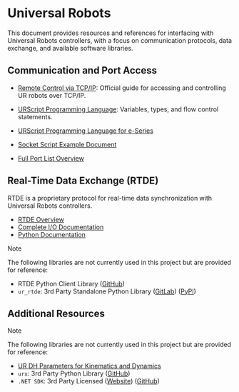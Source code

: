 # Universal Robots

This document provides resources and references for interfacing with Universal Robots controllers, with a focus on communication protocols, data exchange, and available software libraries.

## Communication and Port Access

- [Remote Control via TCP/IP](https://www.universal-robots.com/articles/ur/interface-communication/remote-control-via-tcpip/): Official guide for accessing and controlling UR robots over TCP/IP.
- [URScript Programming Language](https://s3-eu-west-1.amazonaws.com/ur-support-site/77327/scriptManual_e-Series_5.9.4.pdf): Variables, types, and flow control statements.
- [URScript Programming Language for e-Series](https://s3-eu-west-1.amazonaws.com/ur-support-site/115824/scriptManual_SW5.11.pdf)
- [Socket Script Example Document](https://s3-eu-west-1.amazonaws.com/ur-support-site/29983/Script%20command%20Examples.pdf)

- [Full Port List Overview](https://forum.universal-robots.com/t/overview-of-used-ports-on-local-host/8889)

## Real-Time Data Exchange (RTDE)

RTDE is a proprietary protocol for real-time data synchronization with Universal Robots controllers.

- [RTDE Overview](https://www.universal-robots.com/developer/communication-protocol/rtde/)
- [Complete I/O Documentation](https://www.universal-robots.com/articles/ur/interface-communication/real-time-data-exchange-rtde-guide/)
- [Python Documentation](https://docs.universal-robots.com/tutorials/communication-protocol-tutorials/rtde-python-client-guide.html)

> [!Note]
> The following libraries are not currently used in this project but are provided for reference:
>
> - RTDE Python Client Library ([GitHub](https://github.com/UniversalRobots/RTDE_Python_Client_Library))
> - `ur_rtde`: 3rd Party Standalone Python Library ([GitLab](https://gitlab.com/sdurobotics/ur_rtde)) ([PyPI](https://pypi.org/project/ur-rtde/#data))

## Additional Resources

> [!Note]  
> The following libraries are not currently used in this project but are provided for reference:
>
> - [UR DH Parameters for Kinematics and Dynamics](https://www.universal-robots.com/articles/ur/application-installation/dh-parameters-for-calculations-of-kinematics-and-dynamics/)
> - `urx`: 3rd Party Python Library ([GitHub](https://github.com/SintefManufacturing/python-urx))
> - `.NET SDK`: 3rd Party Licensed ([Website](https://underautomation.com/universal-robots)) ([GitHub](https://github.com/underautomation/UniversalRobots.NET))
